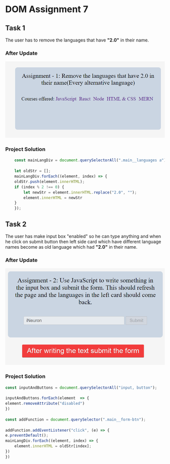 # **DOM Assignment 7**

## **Task 1**

The user has to remove the languages that have **"2.0"** in their name.

### **After Update**
![Output Image](./ass7.1-after.png)

### **Project Solution**
````javascript
    const mainLangDiv = document.querySelectorAll(".main__languages a");

    let oldStr = [];
    mainLangDiv.forEach((element, index) => {
    oldStr.push(element.innerHTML);
    if (index % 2 !== 0) {
        let newStr = element.innerHTML.replace("2.0", "");
        element.innerHTML = newStr
    }
    });
````

## **Task 2**

The user has make input box "enabled" so he can type anything and when he click on submit button then left side card which have different language names become as old language which had **"2.0"** in their name.

### **After Update**
![Output Image](./ass7.2-after.png)

### **Project Solution**
````javascript
const inputAndButtons = document.querySelectorAll("input, button");

inputAndButtons.forEach(element  => {
element.removeAttribute("disabled")
})

const addFunction = document.querySelector(".main__form-btn");

addFunction.addEventListener("click", (e) => {
e.preventDefault();
mainLangDiv.forEach((element, index) => {
    element.innerHTML = oldStr[index];
}) 
})
````